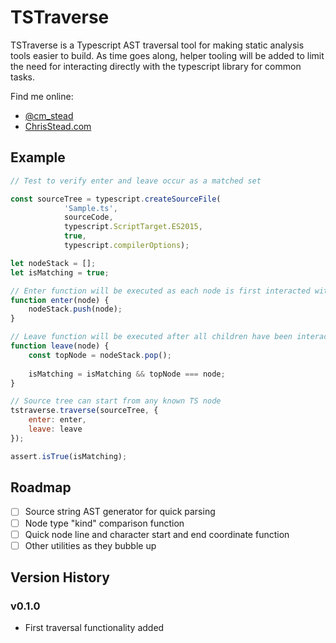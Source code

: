 # TSTraverse #

TSTraverse is a Typescript AST traversal tool for making static analysis tools easier to build. As time goes along, helper tooling will be added to limit the need for interacting directly with the typescript library for common tasks.

Find me online:
- [@cm_stead](https://twitter.com/cm_stead)
- [ChrisStead.com](http://www.chrisstead.com)

## Example ##

```javascript
// Test to verify enter and leave occur as a matched set

const sourceTree = typescript.createSourceFile(
            'Sample.ts',
            sourceCode,
            typescript.ScriptTarget.ES2015,
            true,
            typescript.compilerOptions);

let nodeStack = [];
let isMatching = true;

// Enter function will be executed as each node is first interacted with
function enter(node) {
    nodeStack.push(node);
}

// Leave function will be executed after all children have been interacted with
function leave(node) {
    const topNode = nodeStack.pop();
    
    isMatching = isMatching && topNode === node;
}

// Source tree can start from any known TS node 
tstraverse.traverse(sourceTree, {
    enter: enter,
    leave: leave
});

assert.isTrue(isMatching);
```

## Roadmap ##

- [ ] Source string AST generator for quick parsing
- [ ] Node type "kind" comparison function
- [ ] Quick node line and character start and end coordinate function
- [ ] Other utilities as they bubble up

## Version History ##

### v0.1.0 ###

- First traversal functionality added